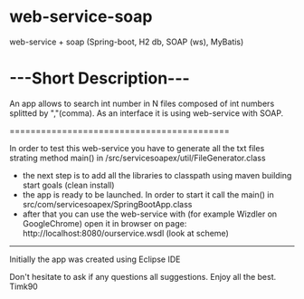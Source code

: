 # web-service-soap
web-service + soap (Spring-boot, H2 db, SOAP (ws), MyBatis)

---Short Description---
========================

An app allows to search int number in N files composed of 
int numbers splitted by ","(comma). 
As an interface it is using web-service with SOAP. 

==========================================

In order to test this web-service you have to generate all the txt files strating method main() in /src/servicesoapex/util/FileGenerator.class
- the next step is to add all the libraries to classpath using maven building start goals (clean install)
- the app is ready to be launched. In order to start it call the main() in src/com/servicesoapex/SpringBootApp.class
- after that you can use the web-service with (for example Wizdler on GoogleChrome) open it in browser on page: http://localhost:8080/ourservice.wsdl (look at scheme)

------------------------------------------------
Initially the app was created using Eclipse IDE 

Don't hesitate to ask if any questions all suggestions. 
Enjoy
all the best.
Timk90

